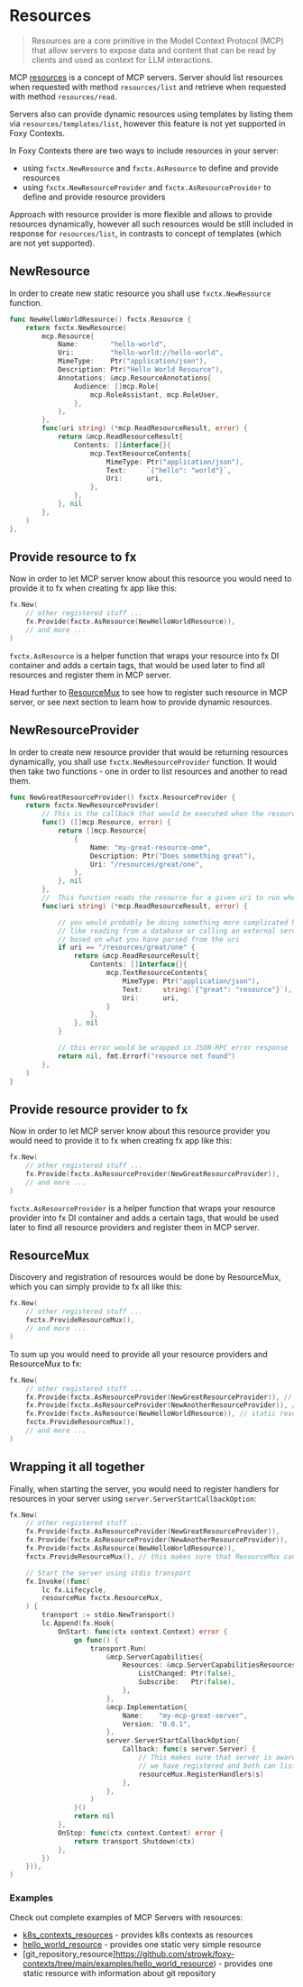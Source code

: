 # Resources

> Resources are a core primitive in the Model Context Protocol (MCP) that allow servers to expose data and content that can be read by clients and used as context for LLM interactions.

MCP [resources](https://modelcontextprotocol.io/docs/concepts/resources) is a concept of MCP servers. Server should list resources when requested with method `resources/list` and retrieve when requested with method `resources/read`.

Servers also can provide dynamic resources using templates by listing them via `resources/templates/list`, however this feature is not yet supported in Foxy Contexts.

In Foxy Contexts there are two ways to include resources in your server:

- using `fxctx.NewResource` and `fxctx.AsResource` to define and provide resources
- using `fxctx.NewResourceProvider` and `fxctx.AsResourceProvider` to define and provide resource providers

Approach with resource provider is more flexible and allows to provide resources dynamically, however all such resources would be still included in response for `resources/list`, in contrasts to concept of templates (which are not yet supported).

## NewResource

In order to create new static resource you shall use `fxctx.NewResource` function.

```go
func NewHelloWorldResource() fxctx.Resource {
    return fxctx.NewResource(
        mcp.Resource{
            Name:        "hello-world",
            Uri:         "hello-world://hello-world",
            MimeType:    Ptr("application/json"),
            Description: Ptr("Hello World Resource"),
            Annotations: &mcp.ResourceAnnotations{
                Audience: []mcp.Role{
                    mcp.RoleAssistant, mcp.RoleUser,
                },
            },
        },
        func(uri string) (*mcp.ReadResourceResult, error) {
            return &mcp.ReadResourceResult{
                Contents: []interface{}{
                    mcp.TextResourceContents{
                        MimeType: Ptr("application/json"),
                        Text:     `{"hello": "world"}`,
                        Uri:      uri,
                    },
                },
            }, nil
        },
    )
},

```

## Provide resource to fx

Now in order to let MCP server know about this resource you would need to provide it to fx when creating fx app like this:

```go
fx.New(
    // other registered stuff ...
    fx.Provide(fxctx.AsResource(NewHelloWorldResource)),
    // and more ...
)
```

`fxctx.AsResource` is a helper function that wraps your resource into fx DI container and adds a certain tags, that would be used later to find all resources and register them in MCP server.

Head further to [ResourceMux](#ResourceMux) to see how to register such resource in MCP server, or see next section to learn how to provide dynamic resources.

## NewResourceProvider

In order to create new resource provider that would be returning resources dynamically, you shall use `fxctx.NewResourceProvider` function. It would then take two functions - one in order to list resources and another to read them.

```go
func NewGreatResourceProvider() fxctx.ResourceProvider {
    return fxctx.NewResourceProvider(
        // This is the callback that would be executed when the resources/list is requested:
        func() ([]mcp.Resource, error) {
            return []mcp.Resource{
                {
                    Name: "my-great-resource-one",
                    Description: Ptr("Does something great"),
                    Uri: "/resources/great/one",
                },
            }, nil
        },
        //  This function reads the resource for a given uri to run when resources/read is requested:
		func(uri string) (*mcp.ReadResourceResult, error) {

            // you would probably be doing something more complicated here
            // like reading from a database or calling an external service
            // based on what you have parsed from the uri
            if uri == "/resources/great/one" {
                return &mcp.ReadResourceResult{
                    Contents: []interface{}{
                        mcp.TextResourceContents{
                            MimeType: Ptr("application/json"),
                            Text:     string(`{"great": "resource"}`),
                            Uri:      uri,
                        }
                    },
                }, nil
            }

            // this error would be wrapped in JSON-RPC error response
            return nil, fmt.Errorf("resource not found")
        },
    )
}
```

## Provide resource provider to fx

Now in order to let MCP server know about this resource provider you would need to provide it to fx when creating fx app like this:

```go
fx.New(
    // other registered stuff ...
    fx.Provide(fxctx.AsResourceProvider(NewGreatResourceProvider)),
    // and more ...
)
```

`fxctx.AsResourceProvider` is a helper function that wraps your resource provider into fx DI container and adds a certain tags, that would be used later to find all resource providers and register them in MCP server.

## ResourceMux

Discovery and registration of resources would be done by ResourceMux, which you can simply provide to fx all like this:

```go
fx.New(
    // other registered stuff ...
    fxctx.ProvideResourceMux(),
    // and more ...
)
```

To sum up you would need to provide all your resource providers and ResourceMux to fx:

```go
fx.New(
    // other registered stuff ...
    fx.Provide(fxctx.AsResourceProvider(NewGreatResourceProvider)), // dynamic resources are provided by resource providers
    fx.Provide(fxctx.AsResourceProvider(NewAnotherResourceProvider)), // you can provide multiple resource providers
    fx.Provide(fxctx.AsResource(NewHelloWorldResource)), // static resources are provided directly
    fxctx.ProvideResourceMux(),
    // and more ...
)
```

## Wrapping it all together

Finally, when starting the server, you would need to register handlers for resources in your server using `server.ServerStartCallbackOption`:

```go
fx.New(
    // other registered stuff ...
    fx.Provide(fxctx.AsResourceProvider(NewGreatResourceProvider)),
    fx.Provide(fxctx.AsResourceProvider(NewAnotherResourceProvider)),
    fx.Provide(fxctx.AsResource(NewHelloWorldResource)),
    fxctx.ProvideResourceMux(), // this makes sure that ResourceMux can get all our resource providers and is provided itself

    // Start the server using stdio transport
    fx.Invoke((func(
        lc fx.Lifecycle,
        resourceMux fxctx.ResourceMux,
    ) {
        transport := stdio.NewTransport()
        lc.Append(fx.Hook{
            OnStart: func(ctx context.Context) error {
                go func() {
                    transport.Run(
                        &mcp.ServerCapabilities{
                            Resources: &mcp.ServerCapabilitiesResources{
                                ListChanged: Ptr(false),
                                Subscribe:   Ptr(false),
                            },
                        },
                        &mcp.Implementation{
                            Name:    "my-mcp-great-server",
                            Version: "0.0.1",
                        },
                        server.ServerStartCallbackOption{
                            Callback: func(s server.Server) {
                                // This makes sure that server is aware of the tools
                                // we have registered and both can list and call them
                                resourceMux.RegisterHandlers(s)
                            },
                        },
                    )
                }()
                return nil
            },
            OnStop: func(ctx context.Context) error {
                return transport.Shutdown(ctx)
            },
        })
    })),
)
```

### Examples

Check out complete examples of MCP Servers with resources:

- [k8s_contexts_resources](https://github.com/strowk/foxy-contexts/tree/main/examples/k8s_contexts_resources) - provides k8s contexts as resources
- [hello_world_resource](https://github.com/strowk/foxy-contexts/tree/main/examples/hello_world_resource) - provides one static very simple resource
- [git_repository_resource]https://github.com/strowk/foxy-contexts/tree/main/examples/hello_world_resource) - provides one static resource with information about git repository
